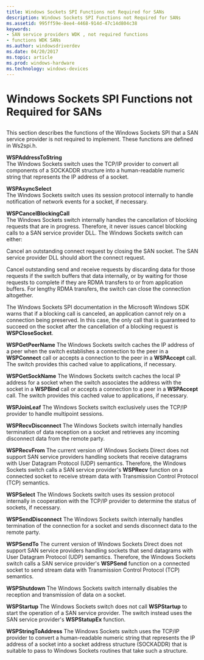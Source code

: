 ```yaml
---
title: Windows Sockets SPI Functions not Required for SANs
description: Windows Sockets SPI Functions not Required for SANs
ms.assetid: 995ff59e-8ee4-4468-914d-47c14d804c38
keywords:
- SAN service providers WDK , not required functions
- functions WDK SANs
ms.author: windowsdriverdev
ms.date: 04/20/2017
ms.topic: article
ms.prod: windows-hardware
ms.technology: windows-devices
---
```


# Windows Sockets SPI Functions not Required for SANs


## <a href="" id="ddk-windows-sockets-spi-functions-not-required-for-sans-ng"></a>


This section describes the functions of the Windows Sockets SPI that a SAN service provider is not required to implement. These functions are defined in Ws2spi.h.

<a href="" id="wspaddresstostring"></a>**WSPAddressToString**  
The Windows Sockets switch uses the TCP/IP provider to convert all components of a SOCKADDR structure into a human-readable numeric string that represents the IP address of a socket.

<a href="" id="wspasyncselect"></a>**WSPAsyncSelect**  
The Windows Sockets switch uses its session protocol internally to handle notification of network events for a socket, if necessary.

<a href="" id="wspcancelblockingcall"></a>**WSPCancelBlockingCall**  
The Windows Sockets switch internally handles the cancellation of blocking requests that are in progress. Therefore, it never issues cancel blocking calls to a SAN service provider DLL. The Windows Sockets switch can either:

Cancel an outstanding connect request by closing the SAN socket. The SAN service provider DLL should abort the connect request.

Cancel outstanding send and receive requests by discarding data for those requests if the switch buffers that data internally, or by waiting for those requests to complete if they are RDMA transfers to or from application buffers. For lengthy RDMA transfers, the switch can close the connection altogether.

The Windows Sockets SPI documentation in the Microsoft Windows SDK warns that if a blocking call is canceled, an application cannot rely on a connection being preserved. In this case, the only call that is guaranteed to succeed on the socket after the cancellation of a blocking request is **WSPCloseSocket**.

**WSPGetPeerName**
The Windows Sockets switch caches the IP address of a peer when the switch establishes a connection to the peer in a **WSPConnect** call or accepts a connection to the peer in a **WSPAccept** call. The switch provides this cached value to applications, if necessary.

**WSPGetSockName**
The Windows Sockets switch caches the local IP address for a socket when the switch associates the address with the socket in a **WSPBind** call or accepts a connection to a peer in a **WSPAccept** call. The switch provides this cached value to applications, if necessary.

**WSPJoinLeaf**
The Windows Sockets switch exclusively uses the TCP/IP provider to handle multipoint sessions.

**WSPRecvDisconnect**
The Windows Sockets switch internally handles termination of data reception on a socket and retrieves any incoming disconnect data from the remote party.

**WSPRecvFrom**
The current version of Windows Sockets Direct does not support SAN service providers handling sockets that receive datagrams with User Datagram Protocol (UDP) semantics. Therefore, the Windows Sockets switch calls a SAN service provider's **WSPRecv** function on a connected socket to receive stream data with Transmission Control Protocol (TCP) semantics.

**WSPSelect**
The Windows Sockets switch uses its session protocol internally in cooperation with the TCP/IP provider to determine the status of sockets, if necessary.

**WSPSendDisconnect**
The Windows Sockets switch internally handles termination of the connection for a socket and sends disconnect data to the remote party.

**WSPSendTo**
The current version of Windows Sockets Direct does not support SAN service providers handling sockets that send datagrams with User Datagram Protocol (UDP) semantics. Therefore, the Windows Sockets switch calls a SAN service provider's **WSPSend** function on a connected socket to send stream data with Transmission Control Protocol (TCP) semantics.

**WSPShutdown**
The Windows Sockets switch internally disables the reception and transmission of data on a socket.

**WSPStartup**
The Windows Sockets switch does not call **WSPStartup** to start the operation of a SAN service provider. The switch instead uses the SAN service provider's **WSPStatupEx** function.

**WSPStringToAddress**
The Windows Sockets switch uses the TCP/IP provider to convert a human-readable numeric string that represents the IP address of a socket into a socket address structure (SOCKADDR) that is suitable to pass to Windows Sockets routines that take such a structure.

 

 





